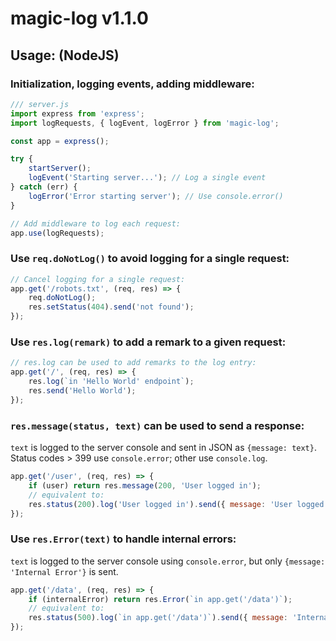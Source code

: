 # magic-log v1.1.0

## Usage: (NodeJS)

### Initialization, logging events, adding middleware:

```javascript
/// server.js
import express from 'express';
import logRequests, { logEvent, logError } from 'magic-log';

const app = express();

try {
    startServer();
    logEvent('Starting server...'); // Log a single event
} catch (err) {
    logError('Error starting server'); // Use console.error()
}

// Add middleware to log each request:
app.use(logRequests);
```

### Use `req.doNotLog()` to avoid logging for a single request:

```javascript
// Cancel logging for a single request:
app.get('/robots.txt', (req, res) => {
    req.doNotLog();
    res.setStatus(404).send('not found');
});
```

### Use `res.log(remark)` to add a remark to a given request:

```javascript
// res.log can be used to add remarks to the log entry:
app.get('/', (req, res) => {
    res.log(`in 'Hello World' endpoint`);
    res.send('Hello World');
});
```

### `res.message(status, text)` can be used to send a response:

`text` is logged to the server console and sent in JSON as `{message: text}`. Status codes > 399 use `console.error`; other use `console.log`.

```javascript
app.get('/user', (req, res) => {
    if (user) return res.message(200, 'User logged in');
    // equivalent to:
    res.status(200).log('User logged in').send({ message: 'User logged in' });
});
```

### Use `res.Error(text)` to handle internal errors:

`text` is logged to the server console using `console.error`, but only `{message: 'Internal Error'}` is sent.

```javascript
app.get('/data', (req, res) => {
    if (internalError) return res.Error(`in app.get('/data')`);
    // equivalent to:
    res.status(500).log(`in app.get('/data')`).send({ message: 'Internal Error' });
});
```
